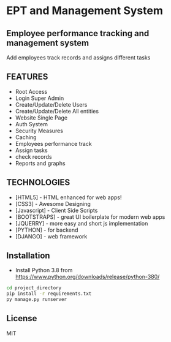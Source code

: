 

# EPT and Management System
## Employee performance tracking and management system

Add employees track records and assigns different tasks

## FEATURES
- Root Access
- Login Super Admin
- Create/Update/Delete Users
- Create/Update/Delete All entities
- Website Single Page
- Auth System
- Security Measures
- Caching
- Employees performance track
- Assign tasks
- check records
- Reports and graphs  

## TECHNOLOGIES

- [HTML5] - HTML enhanced for web apps!
- [CSS3] - Awesome Designing
- [Javascript] - Client Side Scripts
- [BOOTSTRAPS] - great UI boilerplate for modern web apps
- [JQUERRY] - more easy and short js implementation
- [PYTHON] - for backend
- [DJANGO] - web framework

## Installation
- Install Python 3.8 from https://www.python.org/downloads/release/python-380/

```sh
cd project_directory
pip install -r requirements.txt
py manage.py runserver
```

## License
MIT
